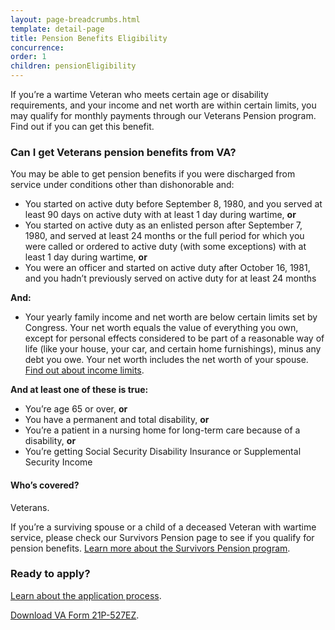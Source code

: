 ```yaml
---
layout: page-breadcrumbs.html
template: detail-page
title: Pension Benefits Eligibility
concurrence: 
order: 1
children: pensionEligibility
---
```


<div class="va-introtext">

If you’re a wartime Veteran who meets certain age or disability requirements, and your income and net worth are within certain limits, you may qualify for monthly payments through our Veterans Pension program. Find out if you can get this benefit. 

</div>

<div class="feature" markdown=“1”>

### Can I get Veterans pension benefits from VA?

You may be able to get pension benefits if you were discharged from service under conditions other than dishonorable and:

- You started on active duty before September 8, 1980, and you served at least 90 days on active duty with at least 1 day during wartime, **or**
- You started on active duty as an enlisted person after September 7, 1980, and served at least 24 months or the full period for which you were called or ordered to active duty (with some exceptions) with at least 1 day during wartime, **or**
- You were an officer and started on active duty after October 16, 1981, and you hadn’t previously served on active duty for at least 24 months

**And:**

- Your yearly family income and net worth are below certain limits set by Congress. Your net worth equals the value of everything you own, except for personal effects considered to be part of a reasonable way of life (like your house, your car, and certain home furnishings), minus any debt you owe. Your net worth includes the net worth of your spouse. [Find out about income limits](/pension/rates/).

**And at least one of these is true:**

- You’re age 65 or over, **or**
- You have a permanent and total disability, **or**
- You’re a patient in a nursing home for long-term care because of a disability, **or**
- You’re getting Social Security Disability Insurance or Supplemental Security Income

#### Who’s covered?

Veterans.

If you’re a surviving spouse or a child of a deceased Veteran with wartime service, please check our Survivors Pension page to see if you qualify for pension benefits. [Learn more about the Survivors Pension program](/pension/survivors-pension/).

</div>

### Ready to apply?

[Learn about the application process](/pension/apply/). 

<a class=“usa-button-primary” href="http://www.vba.va.gov/pubs/forms/VBA-21P-527EZ-ARE.pdf">Download VA Form 21P-527EZ</a>.
